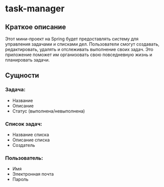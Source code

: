 # task-manager
## Краткое описание
Этот мини-проект на Spring будет предоставлять систему для управления задачами и списками дел. Пользователи смогут создавать, редактировать, удалять и отслеживать выполнение своих задач. Это приложение поможет им организовать свою повседневную жизнь и планировать задачи.

## Сущности
### Задача:
  + Название
  + Описание
  + Статус (выполнена/невыполнена)

### Список задач:
  + Название списка
  + Описание списка
  + Создатель

### Пользователь: 
  + Имя
  + Электронная почта
  + Пароль
